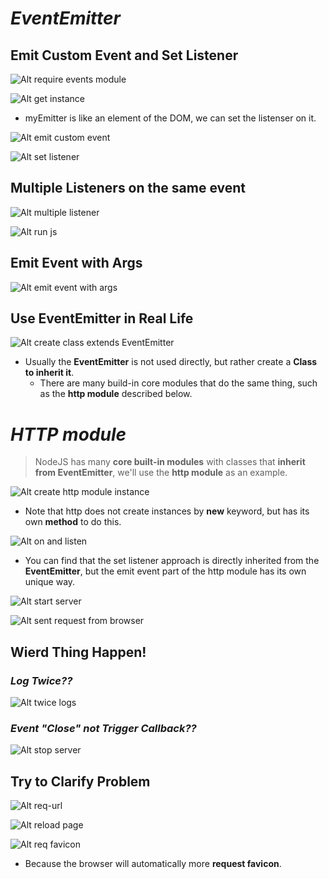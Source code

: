 # **_EventEmitter_**

## **Emit Custom Event and Set Listener**

![Alt require events module](pic/bandicam%202022-10-12%2009-33-55-450.jpg)

![Alt get instance](pic/bandicam%202022-10-12%2009-35-27-245.jpg)

- myEmitter is like an element of the DOM, we can set the listenser on it.

![Alt emit custom event](pic/bandicam%202022-10-12%2009-37-30-259.jpg)

![Alt set listener](pic/bandicam%202022-10-12%2009-40-56-653.jpg)

## **Multiple Listeners on the same event**

![Alt multiple listener](pic/bandicam%202022-10-12%2009-42-38-653.jpg)

![Alt run js](pic/bandicam%202022-10-12%2009-43-42-509.jpg)

## **Emit Event with Args**

![Alt emit event with args](pic/bandicam%202022-10-12%2009-48-10-062.jpg)

## **Use EventEmitter in Real Life**

![Alt  create class extends EventEmitter](pic/bandicam%202022-10-12%2009-54-23-500.jpg)

- Usually the **EventEmitter** is not used directly, but rather create a **Class to inherit it**.
  - There are many build-in core modules that do the same thing, such as the **http module** described below.

# **_HTTP module_**

> NodeJS has many **core built-in modules** with classes that **inherit from EventEmitter**, we'll use the **http module** as an example.

![Alt create http module instance](pic/bandicam%202022-10-12%2013-13-12-669.jpg)

- Note that http does not create instances by **new** keyword, but has its own **method** to do this.

![Alt on and listen](pic/bandicam%202022-10-12%2013-21-05-019.jpg)

- You can find that the set listener approach is directly inherited from the **EventEmitter**, but the emit event part of the http module has its own unique way.

![Alt start server](pic/bandicam%202022-10-12%2013-22-15-673.jpg)

![Alt sent request from browser](pic/bandicam%202022-10-12%2013-23-02-392.jpg)

## **Wierd Thing Happen!**

### _Log Twice??_

![Alt twice logs](pic/bandicam%202022-10-12%2013-23-49-927.jpg)

### _Event "Close" not Trigger Callback??_

![Alt stop server](pic/bandicam%202022-10-12%2013-26-14-524.jpg)

## **Try to Clarify Problem**

![Alt req-url](pic/bandicam%202022-10-12%2013-27-25-367.jpg)

![Alt reload page](pic/bandicam%202022-10-12%2013-27-34-598.jpg)

![Alt req favicon](pic/bandicam%202022-10-12%2013-29-11-664.jpg)

- Because the browser will automatically more **request favicon**.
